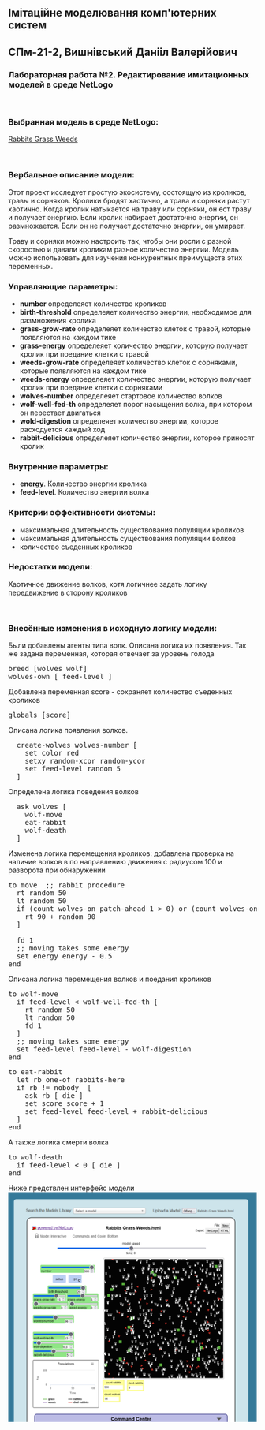 ## Імітаційне моделювання комп'ютерних систем
## СПм-21-2, **Вишнівський Данііл Валерійович**
### Лабораторная работа №**2**. Редактирование имитационных моделей в среде NetLogo

<br>

### Выбранная модель в среде NetLogo:
[Rabbits Grass Weeds](http://www.netlogoweb.org/launch#http://www.netlogoweb.org/assets/modelslib/Sample%20Models/Biology/Rabbits%20Grass%20Weeds.nlogo)

<br>

### Вербальное описание модели:
Этот проект исследует простую экосистему, состоящую из кроликов, травы и сорняков. Кролики бродят хаотично, а трава и сорняки растут хаотично. Когда кролик натыкается на траву или сорняки, он ест траву и получает энергию. Если кролик набирает достаточно энергии, он размножается. Если он не получает достаточно энергии, он умирает.

Траву и сорняки можно настроить так, чтобы они росли с разной скоростью и давали кроликам разное количество энергии. Модель можно использовать для изучения конкурентных преимуществ этих переменных.

### Управляющие параметры:
- **number** определеяет количество кроликов
- **birth-threshold** определеяет количество энергии, необходимое для размножения кролика
- **grass-grow-rate** определеяет количество клеток с травой, которые появляются на каждом тике
- **grass-energy** определеяет количество энергии, которую получает кролик при поедание клетки с травой
- **weeds-grow-rate** определеяет количество клеток с сорняками, которые появляются на каждом тике
- **weeds-energy** определеяет количество энергии, которую получает кролик при поедание клетки с сорняками
- **wolves-number** определеяет стартовое количество волков
- **wolf-well-fed-th** определеяет порог насыщения волка, при котором он перестает двигаться
- **wold-digestion** определеяет количество энергии, которое расходуется каждый ход
- **rabbit-delicious** определеяет количество энергии, которое приносят кролик

### Внутренние параметры:
- **energy**. Количество энергии кролика 
- **feed-level**. Количество энергии волка

### Критерии эффективности системы:
- максимальная длительность существования популяции кроликов
- максимальная длительность существования популяции волков
- количество съеденных кроликов

### Недостатки модели:
 Хаотичное движение волков, хотя логичнее задать логику передвижение в сторону кроликов

<br>

### Внесённые изменения в исходную логику модели:
Были добавлены агенты типа волк. Описана логика их появления. Так же задана переменная, которая отвечает за уровень голода
<pre>
breed [wolves wolf]
wolves-own [ feed-level ]
</pre>

Добавлена переменная score - сохраняет количество съеденных кроликов
<pre>
globals [score]
</pre>

Описана логика появления волков.
<pre>
  create-wolves wolves-number [
    set color red
    setxy random-xcor random-ycor
    set feed-level random 5 
  ]
</pre>

Определена логика поведения волков
<pre>
  ask wolves [
    wolf-move
    eat-rabbit
    wolf-death
  ]
</pre>

Изменена логика перемещения кроликов: добавлена проверка на наличие волков в по направлению движения с радиусом 100
и разворота при обнаружении
<pre>
to move  ;; rabbit procedure
  rt random 50
  lt random 50
  if (count wolves-on patch-ahead 1 > 0) or (count wolves-on patch-right-and-ahead 50 1 > 0) or (count wolves-on patch-left-and-ahead 50 1 > 0) [
    rt 90 + random 90
  ]

  fd 1 
  ;; moving takes some energy
  set energy energy - 0.5
end
</pre>

Описана логика перемещения волков и поедания кроликов
<pre>
to wolf-move
  if feed-level < wolf-well-fed-th [
    rt random 50
    lt random 50
    fd 1
  ]
  ;; moving takes some energy
  set feed-level feed-level - wolf-digestion
end
</pre>

<pre>
to eat-rabbit
  let rb one-of rabbits-here                  
  if rb != nobody  [ 
    ask rb [ die ]
    set score score + 1
    set feed-level feed-level + rabbit-delicious
  ]
end
</pre>

А также логика смерти волка
<pre>
to wolf-death
  if feed-level < 0 [ die ]
end
</pre>

Ниже предствлен интерфейс модели
<img src="interface.png">
